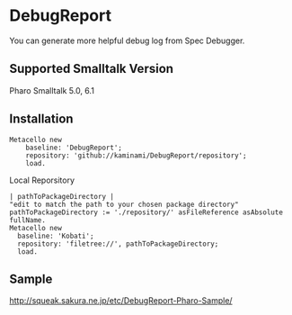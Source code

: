 # DebugReport
You can generate more helpful debug log from Spec Debugger.


## Supported Smalltalk Version

Pharo Smalltalk 5.0, 6.1

## Installation

```smalltalk
Metacello new
    baseline: 'DebugReport';
    repository: 'github://kaminami/DebugReport/repository';
    load.
```

Local Reporsitory

```smalltalk
| pathToPackageDirectory |
"edit to match the path to your chosen package directory"
pathToPackageDirectory := './repository/' asFileReference asAbsolute fullName.
Metacello new
  baseline: 'Kobati';
  repository: 'filetree://', pathToPackageDirectory;
  load.
```

## Sample
http://squeak.sakura.ne.jp/etc/DebugReport-Pharo-Sample/
